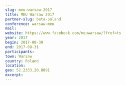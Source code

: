 ```yaml
---
slug: meu-warsaw-2017
title: MEU Warsaw 2017
partner-slug: beta-poland
conference: warsaw-meu
mail:
website: https://www.facebook.com/meuwarsaw/?fref=ts
year: 2017
begin: 2017-08-30
end: 2017-08-31
participants:
town: Warsaw
country: Poland
location:
geo: 52.2333,20.8891
excerpt:
---
```

